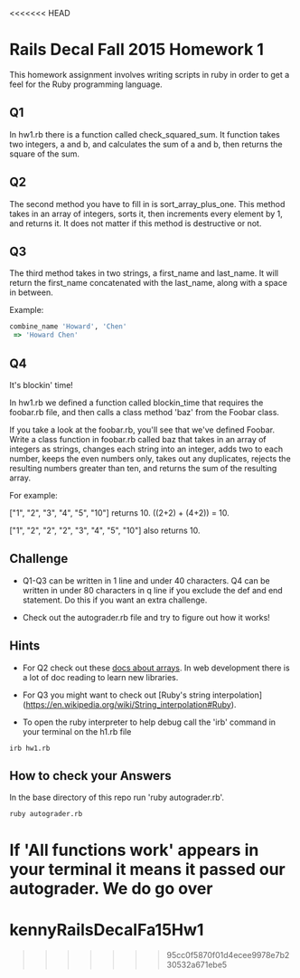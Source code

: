 <<<<<<< HEAD
# Rails Decal Fall 2015 Homework 1
This homework assignment involves writing scripts in ruby in order to get a feel for the Ruby
programming language.

## Q1
In hw1.rb there is a function called check_squared_sum.  It function takes two integers, a and b,
and calculates the sum of a and b, then returns the square of the sum.

## Q2
The second method you have to fill in is sort_array_plus_one.  This method takes in an array of
integers, sorts it, then increments every element by 1, and returns it.  It does not matter if this
method is destructive or not.

## Q3
The third method takes in two strings, a first_name and last_name.  It will return the first_name
concatenated with the last_name, along with a space in between.

Example:
```ruby
combine_name 'Howard', 'Chen'
 => 'Howard Chen'
```

## Q4
It's blockin' time!

In hw1.rb we defined a function called blockin_time that requires the foobar.rb file, and then calls
a class method 'baz' from the Foobar class.

If you take a look at the foobar.rb, you'll see that we've defined Foobar.
Write a class function in foobar.rb called baz that takes in an array of integers as strings,
changes each string into an integer, adds two to each number, keeps the even numbers only, takes out
any duplicates, rejects the resulting numbers greater than ten, and returns the sum of the resulting
array.


For example:

["1", "2", "3", "4", "5", "10"] returns 10. ((2+2) + (4+2)) = 10.

["1", "2", "2", "2", "3", "4", "5", "10"] also returns 10.

## Challenge
- Q1-Q3 can be written in 1 line and under 40 characters.  Q4 can be written in under 80 characters
in q line if you exclude the def and end statement.  Do this if you want an extra challenge.

- Check out the autograder.rb file and try to figure out how it works!

## Hints
- For Q2 check out these [docs about arrays](http://ruby-doc.org/core-2.2.0/Array.html).  In
web development there is a lot of doc reading to learn new libraries.

- For Q3 you might want to check out
[Ruby's string interpolation] (https://en.wikipedia.org/wiki/String_interpolation#Ruby).

- To open the ruby interpreter to help debug call the 'irb' command in your terminal on the h1.rb
file
```
irb hw1.rb
```

## How to check your Answers
In the base directory of this repo run 'ruby autograder.rb'.

```
ruby autograder.rb
```

If 'All functions work' appears in your terminal it means it passed our autograder.  We do go over
=======
# kennyRailsDecalFa15Hw1
>>>>>>> 95cc0f5870f01d4ecee9978e7b230532a671ebe5
